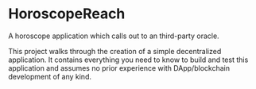 # HoroscopeReach

A horoscope application which calls out to an third-party oracle.

This project walks through the creation of a simple decentralized application. It contains everything you need to know to build and test this application and assumes no prior experience with DApp/blockchain development of any kind.
